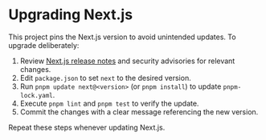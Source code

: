 # Upgrading Next.js

This project pins the Next.js version to avoid unintended updates. To upgrade deliberately:

1. Review [Next.js release notes](https://nextjs.org/docs/changelog) and security advisories for relevant changes.
2. Edit `package.json` to set `next` to the desired version.
3. Run `pnpm update next@<version>` (or `pnpm install`) to update `pnpm-lock.yaml`.
4. Execute `pnpm lint` and `pnpm test` to verify the update.
5. Commit the changes with a clear message referencing the new version.

Repeat these steps whenever updating Next.js.
